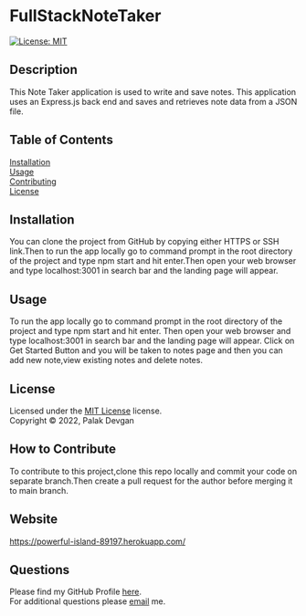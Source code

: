 # FullStackNoteTaker
[![License: MIT](https://img.shields.io/badge/License-MIT-yellow.svg)](https://www.mit.edu/~amini/LICENSE.md)

## Description

This Note Taker application is used to write and save notes. This application uses an Express.js back end and saves and retrieves note data from a JSON file.

## Table of Contents

[Installation](#installation)  
[Usage](#usage)  
[Contributing](#how-to-contribute)  
[License](#license)  

## Installation

You can clone the project from GitHub by copying either HTTPS or SSH link.Then to run the app locally go to command prompt in the root directory of the project and type npm start and hit enter.Then open your web browser and type localhost:3001 in search bar and the landing page will appear.

## Usage

To run the app locally go to command prompt in the root directory of the project and type npm start and hit enter. Then open your web browser and type localhost:3001 in search bar and the landing page will appear. Click on Get Started Button and you will be taken to notes page and then you can add new note,view existing notes and delete notes.


## License

Licensed under the [MIT License](https://www.mit.edu/~amini/LICENSE.md) license.  
Copyright &copy; 2022, Palak Devgan

## How to Contribute

To contribute to this project,clone this repo locally and commit your code on separate branch.Then create a pull request for the author before merging it to main branch.

## Website
https://powerful-island-89197.herokuapp.com/

## Questions

Please find my GitHub Profile [here](https://github.com/palakdevgan).  
For additional questions please [email](mailto:m7.palak@gmail.com) me.
